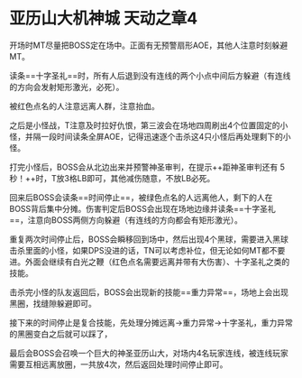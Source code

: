 # 亚历山大机神城 天动之章4

开场时<Role name="tank" />MT尽量把BOSS定在场中。正面有无预警扇形AOE，其他人注意时刻躲避MT。

读条==十字圣礼==时，<Role name="tank" /><Role name="healer" /><Role name="dps" />所有人后退到没有连线的两个小点中间后方躲避（有连线的方向会发射矩形激光，必死）。

被红色点名的<Role name="dps" />人注意远离人群，<Role name="healer" />注意抬血。

之后是小怪战，<Role name="tank" />T注意及时拉好仇恨，第三波会在场地四周刷出4个位置固定的小怪，并隔一段时间读条全屏AOE，<Role name="dps" />记得迅速逐个击杀这4只小怪后再处理剩下的小怪。

打完小怪后，BOSS会从北边出来并预警神圣审判，在提示++距神圣审判还有 5 秒！++时，<Role name="tank" />T放3格LB即可，其他减伤随意，不放LB必死。

回来后BOSS会读条==时间停止==，被绿色点名的人远离他人，剩下的人在BOSS背后集中分摊。伤害判定后BOSS会出现在场地边缘并读条==十字圣礼==，注意向BOSS两侧方向躲避（有连线的方向都会有矩形激光）。

重复两次时间停止后，BOSS会瞬移回到场中，然后出现4个黑球，<Role name="dps" />需要进入黑球击杀里面的小怪，如果DPS没进的话，TN可以考虑补位，但无论如何MT都不要进。外面会继续有白光之鞭（红色点名需要远离并带有大伤害）、十字圣礼之类的技能。

击杀完小怪的队友返回后，BOSS会出现新的技能==重力异常==，场地上会出现黑圈，找缝隙躲避即可。

接下来的时间停止是复合技能，先处理分摊远离→重力异常→十字圣礼，重力异常的黑圈变白之后就可以踩了，

最后会BOSS会召唤一个巨大的神圣亚历山大，对场内4名玩家连线，被连线玩家需要互相远离放圈，一共放4次，然后返回处理时间停止即可。